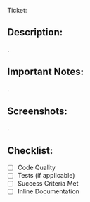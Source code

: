 <!-- Put the GitHub issue number or Jira ticket ID here! -->
Ticket:

## Description:
<!-- What does this PR do? Why are we opening it? -->

.

## Important Notes:
<!-- Is there anything we need to know while reviewing? -->

.

## Screenshots:

<!-- Got any before / after shots to show off how awesome this change is? -->

.


## Checklist:

- [ ] Code Quality
- [ ] Tests (if applicable)
- [ ] Success Criteria Met
- [ ] Inline Documentation

<!--
Last minute questions to consider -- if the answer is 'yes' to any of these, please make sure to note that above:

- Does this change require an update to any other applications or third-party libraries?
- Is this change blocked by anything else?
- Does this change require actions outside this PR? For example, updating secrets or keys?
-->
